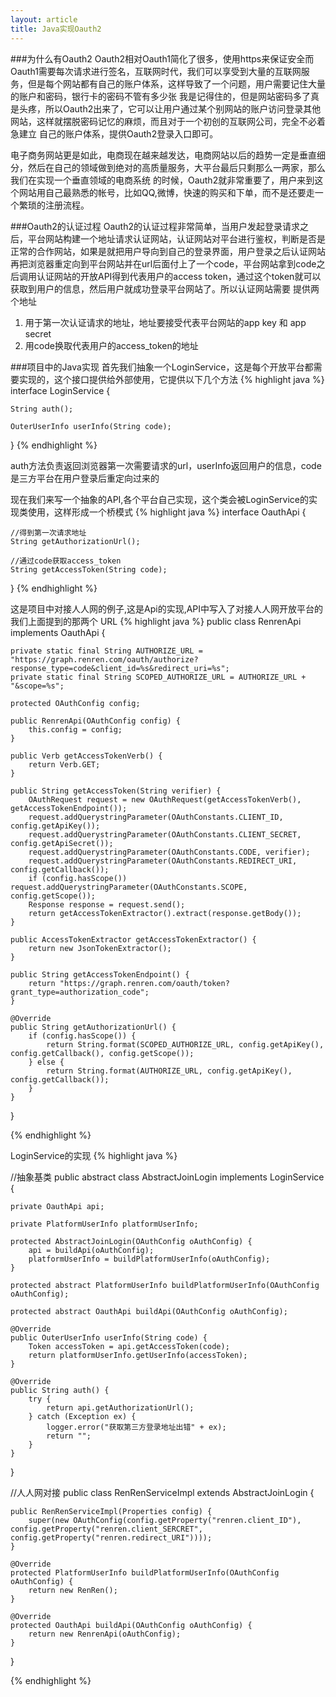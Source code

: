 ```yaml
---
layout: article
title: Java实现Oauth2
---
```


###为什么有Oauth2
Oauth2相对Oauth1简化了很多，使用https来保证安全而Oauth1需要每次请求进行签名，互联网时代，我们可以享受到大量的互联网服务，但是每个网站都有自己的账户体系，这样导致了一个问题，用户需要记住大量的账户和密码，银行卡的密码不管有多少张
我是记得住的，但是网站密码多了真是头疼，所以Oauth2出来了，它可以让用户通过某个别网站的账户访问登录其他网站，这样就摆脱密码记忆的麻烦，而且对于一个初创的互联网公司，完全不必着急建立
自己的账户体系，提供Oauth2登录入口即可。

电子商务网站更是如此，电商现在越来越发达，电商网站以后的趋势一定是垂直细分，然后在自己的领域做到绝对的高质量服务，大平台最后只剩那么一两家，那么我们在实现一个垂直领域的电商系统
的时候，Oauth2就非常重要了，用户来到这个网站用自己最熟悉的帐号，比如QQ,微博，快速的购买和下单，而不是还要走一个繁琐的注册流程。

###Oauth2的认证过程
Oauth2的认证过程非常简单，当用户发起登录请求之后，平台网站构建一个地址请求认证网站，认证网站对平台进行鉴权，判断是否是正常的合作网站，如果是就把用户导向到自己的登录界面，用户登录之后认证网站
再把浏览器重定向到平台网站并在url后面付上了一个code，平台网站拿到code之后调用认证网站的开放API得到代表用户的access token，通过这个token就可以获取到用户的信息，然后用户就成功登录平台网站了。所以认证网站需要
提供两个地址

1. 用于第一次认证请求的地址，地址要接受代表平台网站的app key 和 app secret
2. 用code换取代表用户的access_token的地址


###项目中的Java实现
首先我们抽象一个LoginService，这是每个开放平台都需要实现的，这个接口提供给外部使用，它提供以下几个方法
{% highlight java    %}
interface LoginService {

    String auth();

    OuterUserInfo userInfo(String code);
}
{% endhighlight %}

auth方法负责返回浏览器第一次需要请求的url，userInfo返回用户的信息，code是三方平台在用户登录后重定向过来的


现在我们来写一个抽象的API,各个平台自己实现，这个类会被LoginService的实现类使用，这样形成一个桥模式
{% highlight java    %}
interface OauthApi {

    //得到第一次请求地址
    String getAuthorizationUrl();

    //通过code获取access_token
    String getAccessToken(String code);
}
{% endhighlight %}


这是项目中对接人人网的例子,这是Api的实现,API中写入了对接人人网开放平台的我们上面提到的那两个 URL
{% highlight java %}
public class RenrenApi implements OauthApi {

    private static final String AUTHORIZE_URL = "https://graph.renren.com/oauth/authorize?response_type=code&client_id=%s&redirect_uri=%s";
    private static final String SCOPED_AUTHORIZE_URL = AUTHORIZE_URL + "&scope=%s";

    protected OAuthConfig config;

    public RenrenApi(OAuthConfig config) {
        this.config = config;
    }

    public Verb getAccessTokenVerb() {
        return Verb.GET;
    }

    public String getAccessToken(String verifier) {
        OAuthRequest request = new OAuthRequest(getAccessTokenVerb(), getAccessTokenEndpoint());
        request.addQuerystringParameter(OAuthConstants.CLIENT_ID, config.getApiKey());
        request.addQuerystringParameter(OAuthConstants.CLIENT_SECRET, config.getApiSecret());
        request.addQuerystringParameter(OAuthConstants.CODE, verifier);
        request.addQuerystringParameter(OAuthConstants.REDIRECT_URI, config.getCallback());
        if (config.hasScope()) request.addQuerystringParameter(OAuthConstants.SCOPE, config.getScope());
        Response response = request.send();
        return getAccessTokenExtractor().extract(response.getBody());
    }

    public AccessTokenExtractor getAccessTokenExtractor() {
        return new JsonTokenExtractor();
    }

    public String getAccessTokenEndpoint() {
        return "https://graph.renren.com/oauth/token?grant_type=authorization_code";
    }

    @Override
    public String getAuthorizationUrl() {
        if (config.hasScope()) {
            return String.format(SCOPED_AUTHORIZE_URL, config.getApiKey(), config.getCallback(), config.getScope());
        } else {
            return String.format(AUTHORIZE_URL, config.getApiKey(), config.getCallback());
        }
    }

}

{% endhighlight %}

LoginService的实现
{% highlight java %}

//抽象基类
public abstract class AbstractJoinLogin implements LoginService {

    private OauthApi api;

    private PlatformUserInfo platformUserInfo;

    protected AbstractJoinLogin(OAuthConfig oAuthConfig) {
        api = buildApi(oAuthConfig);
        platformUserInfo = buildPlatformUserInfo(oAuthConfig);
    }

    protected abstract PlatformUserInfo buildPlatformUserInfo(OAuthConfig oAuthConfig);

    protected abstract OauthApi buildApi(OAuthConfig oAuthConfig);

    @Override
    public OuterUserInfo userInfo(String code) {
        Token accessToken = api.getAccessToken(code);
        return platformUserInfo.getUserInfo(accessToken);
    }

    @Override
    public String auth() {
        try {
            return api.getAuthorizationUrl();
        } catch (Exception ex) {
            logger.error("获取第三方登录地址出错" + ex);
            return "";
        }
    }
}

//人人网对接
public class RenRenServiceImpl extends AbstractJoinLogin {

    public RenRenServiceImpl(Properties config) {
        super(new OAuthConfig(config.getProperty("renren.client_ID"), config.getProperty("renren.client_SERCRET", config.getProperty("renren.redirect_URI"))));
    }

    @Override
    protected PlatformUserInfo buildPlatformUserInfo(OAuthConfig oAuthConfig) {
        return new RenRen();
    }

    @Override
    protected OauthApi buildApi(OAuthConfig oAuthConfig) {
        return new RenrenApi(oAuthConfig);
    }

}

{% endhighlight %}


